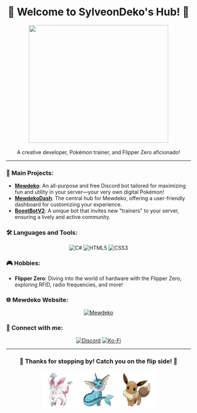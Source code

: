 <h1 align="center">🌟 Welcome to SylveonDeko's Hub! 🌟</h1>

<p align="center">
  <img src="https://cdn.mewdeko.tech/sylv.gif" width="380" height="320">
</p>

<p align="center">
  A creative developer, Pokémon trainer, and Flipper Zero aficionado!
</p>

---

### 🚀 Main Projects:
- **[Mewdeko](https://github.com/SylveonDeko/Mewdeko)**: An all-purpose and free Discord bot tailored for maximizing fun and utility in your server—your very own digital Pokémon!
- **[MewdekoDash](https://github.com/SylveonDeko/MewdekoDash)**: The central hub for Mewdeko, offering a user-friendly dashboard for customizing your experience.
- **[BoostBotV2](https://github.com/SylveonDeko/BoostBotV2)**: A unique bot that invites new "trainers" to your server, ensuring a lively and active community.

### 🛠️ Languages and Tools:
<p align="center">
  <img alt="C#" src="https://img.shields.io/badge/C%23-239120?style=flat-square&logo=c-sharp&logoColor=white" />
  <img alt="HTML5" src="https://img.shields.io/badge/HTML5-E34F26?style=flat-square&logo=html5&logoColor=white" />
  <img alt="CSS3" src="https://img.shields.io/badge/CSS3-1572B6?style=flat-square&logo=css3&logoColor=white" />
</p>

### 🎮 Hobbies:
- **Flipper Zero**: Diving into the world of hardware with the Flipper Zero, exploring RFID, radio frequencies, and more!

### 🌐 Mewdeko Website:
<p align="center">
  <a href="https://mewdeko.tech" target="_blank"><img alt="Mewdeko" src="https://cdn.mewdeko.tech/Mewdeko.png" width="200" height="200"/></a>
</p>

### 🤝 Connect with me:
<p align="center">
  <a href="https://discord.gg/deko" target="_blank"><img alt="Discord" src="https://img.shields.io/badge/Discord-7289DA?style=for-the-badge&logo=discord&logoColor=white" width="120" height="40"/></a>
  <a href="https://ko-fi.com/mewdeko" target="_blank"><img alt="Ko-Fi" src="https://img.shields.io/badge/Ko--Fi-F16061?style=for-the-badge&logo=ko-fi&logoColor=white" width="120" height="40"/></a>
</p>

---

<h3 align="center">💖 Thanks for stopping by! Catch you on the flip side! 💖</h3>

<p align="center">
  <img src="https://raw.githubusercontent.com/PokeAPI/sprites/master/sprites/pokemon/other/official-artwork/700.png" width="100" height="100">
  <img src="https://raw.githubusercontent.com/PokeAPI/sprites/master/sprites/pokemon/other/official-artwork/134.png" width="100" height="100">
  <img src="https://raw.githubusercontent.com/PokeAPI/sprites/master/sprites/pokemon/other/official-artwork/133.png" width="100" height="100">
</p>
